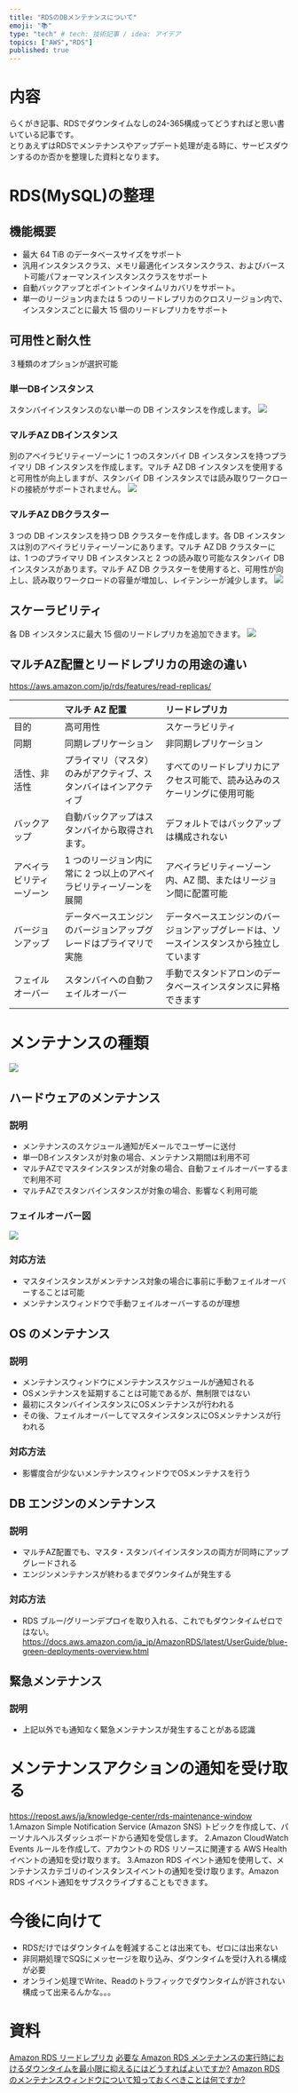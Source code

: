 ```yaml
---
title: "RDSのDBメンテナンスについて"
emoji: "📚"
type: "tech" # tech: 技術記事 / idea: アイデア
topics: ["AWS","RDS"]
published: true
---
```

# 内容
らくがき記事、RDSでダウンタイムなしの24-365構成ってどうすればと思い書いている記事です。  
とりあえずはRDSでメンテナンスやアップデート処理が走る時に、サービスダウンするのか否かを整理した資料となります。

# RDS(MySQL)の整理
## 機能概要
- 最大 64 TiB のデータベースサイズをサポート
- 汎用インスタンスクラス、メモリ最適化インスタンスクラス、およびバースト可能パフォーマンスインスタンスクラスをサポート
- 自動バックアップとポイントインタイムリカバリをサポート。
- 単一のリージョン内または 5 つのリードレプリカのクロスリージョン内で、インスタンスごとに最大 15 個のリードレプリカをサポート

## 可用性と耐久性
３種類のオプションが選択可能

### 単一DBインスタンス
スタンバイインスタンスのない単一の DB インスタンスを作成します。
![](https://storage.googleapis.com/zenn-user-upload/e402a4e0bb86-20230529.png)

### マルチAZ DBインスタンス
別のアベイラビリティーゾーンに 1 つのスタンバイ DB インスタンスを持つプライマリ DB インスタンスを作成します。マルチ AZ DB インスタンスを使用すると可用性が向上しますが、スタンバイ DB インスタンスでは読み取りワークロードの接続がサポートされません。
![](https://storage.googleapis.com/zenn-user-upload/f2738278ddef-20230529.png)

### マルチAZ DBクラスター
3 つの DB インスタンスを持つ DB クラスターを作成します。各 DB インスタンスは別のアベイラビリティーゾーンにあります。マルチ AZ DB クラスターには、1 つのプライマリ DB インスタンスと 2 つの読み取り可能なスタンバイ DB インスタンスがあります。マルチ AZ DB クラスターを使用すると、可用性が向上し、読み取りワークロードの容量が増加し、レイテンシーが減少します。
![](https://storage.googleapis.com/zenn-user-upload/3e2e77f7dad3-20230529.png)



## スケーラビリティ
各 DB インスタンスに最大 15 個のリードレプリカを追加できます。
![](https://storage.googleapis.com/zenn-user-upload/1f36e78d1f54-20230529.png)


## マルチAZ配置とリードレプリカの用途の違い
https://aws.amazon.com/jp/rds/features/read-replicas/

| |マルチ AZ 配置|リードレプリカ|
|:----|:----|:----|
|目的|高可用性|スケーラビリティ|
|同期|同期レプリケーション|非同期レプリケーション|
|活性、非活性|プライマリ（マスタ）のみがアクティブ、スタンバイはインアクティブ|すべてのリードレプリカにアクセス可能で、読み込みのスケーリングに使用可能|
|バックアップ|自動バックアップはスタンバイから取得されます。|デフォルトではバックアップは構成されない|
|アベイラビリティーゾーン|1 つのリージョン内に常に 2 つ以上のアベイラビリティーゾーンを展開|アベイラビリティーゾーン内、AZ 間、またはリージョン間に配置可能|
|バージョンアップ|データベースエンジンのバージョンアップグレードはプライマリで実施|データベースエンジンのバージョンアップグレードは、ソースインスタンスから独立しています|
|フェイルオーバー|スタンバイへの自動フェイルオーバー|手動でスタンドアロンのデータベースインスタンスに昇格できます|

# メンテナンスの種類
![](https://storage.googleapis.com/zenn-user-upload/6135260486b8-20230530.png)

## ハードウェアのメンテナンス
### 説明
- メンテナンスのスケジュール通知がEメールでユーザーに送付
- 単一DBインスタンスが対象の場合、メンテナンス期間は利用不可
- マルチAZでマスタインスタンスが対象の場合、自動フェイルオーバーするまで利用不可
- マルチAZでスタンバインスタンスが対象の場合、影響なく利用可能

### フェイルオーバー図
![](https://storage.googleapis.com/zenn-user-upload/51b5859a7523-20230530.png)

### 対応方法
- マスタインスタンスがメンテナンス対象の場合に事前に手動フェイルオーバーすることは可能
- メンテナンスウィンドウで手動フェイルオーバーするのが理想

## OS のメンテナンス
### 説明
- メンテナンスウィンドウにメンテナンススケジュールが通知される
- OSメンテナンスを延期することは可能であるが、無制限ではない
- 最初にスタンバイインスタンスにOSメンテナンスが行われる
- その後、フェイルオーバーしてマスタインスタンスにOSメンテナンスが行われる

### 対応方法
- 影響度合が少ないメンテナンスウィンドウでOSメンテナスを行う

## DB エンジンのメンテナンス
### 説明
- マルチAZ配置でも、マスタ・スタンバイインスタンスの両方が同時にアップグレードされる
- エンジンメンテナンスが終わるまでダウンタイムが発生する
### 対応方法
- RDS ブルー/グリーンデプロイを取り入れる、これでもダウンタイムゼロではない。
https://docs.aws.amazon.com/ja_jp/AmazonRDS/latest/UserGuide/blue-green-deployments-overview.html

## 緊急メンテナンス
### 説明
- 上記以外でも通知なく緊急メンテナンスが発生することがある認識

# メンテナンスアクションの通知を受け取る
https://repost.aws/ja/knowledge-center/rds-maintenance-window
1.Amazon Simple Notification Service (Amazon SNS) トピックを作成して、パーソナルヘルスダッシュボードから通知を受信します。
2.Amazon CloudWatch Events ルールを作成して、アカウントの RDS リソースに関連する AWS Health イベントの通知を受け取ります。
3.Amazon RDS イベント通知を使用して、メンテナンスカテゴリのインスタンスイベントの通知を受け取ります。Amazon RDS イベント通知をサブスクライブすることもできます。

# 今後に向けて
- RDSだけではダウンタイムを軽減することは出来ても、ゼロには出来ない
- 非同期処理でSQSにメッセージを取り込み、ダウンタイムを受け入れる構成が必要
- オンライン処理でWrite、Readのトラフィックでダウンタイムが許されない構成って出来るんかな。。。

# 資料
[Amazon RDS リードレプリカ](https://aws.amazon.com/jp//rds/features/read-replicas/)
[必要な Amazon RDS メンテナンスの実行時におけるダウンタイムを最小限に抑えるにはどうすればよいですか?](https://repost.aws/ja/knowledge-center/rds-required-maintenance)
[Amazon RDS のメンテナンスウィンドウについて知っておくべきことは何ですか?](https://repost.aws/ja/knowledge-center/rds-maintenance-window)
